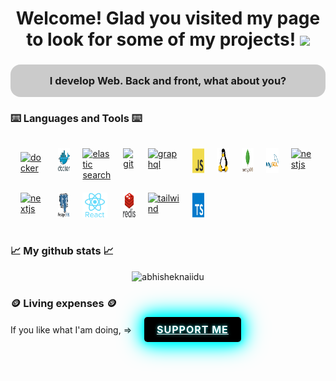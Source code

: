 <h1 align="center">Welcome! Glad you visited my page to look for some of my projects! <img src="https://media.giphy.com/media/mGcNjsfWAjY5AEZNw6/giphy.gif" width="50"></h1>
<h3 style="display:flex; justify-content:center; align-items:center; background:rgba(0,0,0,0.2); border-radius:1rem;padding:1rem;" align="center" >I develop Web. Back and front, what about you?</h3>

<h3 align="left">⌨️ Languages and Tools ⌨️</h3>
<p style="display:grid; grid-template-columns:repeat(10,1fr); gap:20px; background:rgba(255,255,255,0.07); border-radius:1rem; padding: 1rem;">
<a href="https://www.php.net/" target="_blank" rel="noreferrer" style="; justify-self:center; display:flex; ">
  <img src="https://www.php.net/images/logos/php-logo-white.svg"  style="align-self:center; jus" alt="docker" width="40" height="40"/>
</a>
<a href="https://www.docker.com/" target="_blank" rel="noreferrer">
<img src="https://raw.githubusercontent.com/devicons/devicon/master/icons/docker/docker-original-wordmark.svg" alt="docker" width="40" height="40"/>
</a>
<a href="https://www.elastic.co/" target="_blank" rel="noreferrer">
<img src="https://www.nuget.org/profiles/elasticsearch/avatar?imageSize=512" alt="elastic search" width="40" height="40"/>
</a>
<a href="https://git-scm.com/" target="_blank" rel="noreferrer">  
<img src="https://www.vectorlogo.zone/logos/git-scm/git-scm-icon.svg" alt="git" width="40" height="40"/>
</a> <a href="https://graphql.org" target="_blank" rel="noreferrer">
<img src="https://www.vectorlogo.zone/logos/graphql/graphql-icon.svg" alt="graphql" width="40" height="40"/>
</a>
<a href="https://developer.mozilla.org/en-US/docs/Web/JavaScript" target="_blank" rel="noreferrer">
<img src="https://raw.githubusercontent.com/devicons/devicon/master/icons/javascript/javascript-original.svg" alt="javascript" width="40" height="40"/>
</a> <a href="https://www.linux.org/" target="_blank" rel="noreferrer">
<img src="https://raw.githubusercontent.com/devicons/devicon/master/icons/linux/linux-original.svg" alt="linux" width="40" height="40"/>
</a> <a href="https://www.mongodb.com/" target="_blank" rel="noreferrer">
<img src="https://raw.githubusercontent.com/devicons/devicon/master/icons/mongodb/mongodb-original-wordmark.svg" alt="mongodb" width="40" height="40"/>
</a> <a href="https://www.mysql.com/" target="_blank" rel="noreferrer">
<img src="https://raw.githubusercontent.com/devicons/devicon/master/icons/mysql/mysql-original-wordmark.svg" alt="mysql" width="40" height="40"/>
</a> <a href="https://nestjs.com/" target="_blank" rel="noreferrer">
<img src="https://nestjs.com/logo-small.ede75a6b.svg" alt="nestjs" width="40" height="40"/>
</a> <a href="https://nextjs.org/" target="_blank" rel="noreferrer">
<img src="https://cdn.sanity.io/images/3do82whm/next/4b1f008289a88f4438a1c983fb32cf1a636d9d0e-1000x667.png?w=720&h=480&fit=clip&auto=format" alt="nextjs" width="40" height="40"/>
</a> <a href="https://www.postgresql.org" target="_blank" rel="noreferrer">
<img src="https://raw.githubusercontent.com/devicons/devicon/master/icons/postgresql/postgresql-original-wordmark.svg" alt="postgresql" width="40" height="40"/>
</a> <a href="https://reactjs.org/" target="_blank" rel="noreferrer">
<img src="https://raw.githubusercontent.com/devicons/devicon/master/icons/react/react-original-wordmark.svg" alt="react" width="40" height="40"/>
</a> <a href="https://redis.io" target="_blank" rel="noreferrer">
<img src="https://raw.githubusercontent.com/devicons/devicon/master/icons/redis/redis-original-wordmark.svg" alt="redis" width="40" height="40"/>
</a> <a href="https://tailwindcss.com/" target="_blank" rel="noreferrer">
<img src="https://www.vectorlogo.zone/logos/tailwindcss/tailwindcss-icon.svg" alt="tailwind" width="40" height="40"/>
</a> <a href="https://www.typescriptlang.org/" target="_blank" rel="noreferrer">
<img src="https://raw.githubusercontent.com/devicons/devicon/master/icons/typescript/typescript-original.svg" alt="typescript" width="40" height="40"/>
</a> </p>

### 📈 My github stats 📈

<p align="center"> <img src="https://github-readme-stats.vercel.app/api?username=st-182&show_icons=true&theme=gotham" alt="abhisheknaiidu" />

### 🪙 Living expenses 🪙

<p>If you like what I'am doing, => <a style="margin:0 1rem; background-color: black; color: white; border: none; padding: 10px 20px; font-size: 16px; font-weight: bold; text-transform: uppercase; letter-spacing: 1px; border-radius: 5px; box-shadow: 0 0 10px rgba(0, 255, 255, 0.8), 0 0 20px rgba(0, 255, 255, 0.6), 0 0 30px rgba(0, 255, 255, 0.4); text-shadow: 0 0 5px rgba(0, 255, 255, 0.8);box-shadow: 0 0 10px #00ffff, 
                            0 0 20px #00ffff, 
                            0 0 30px #00ffff, 
                            0 0 40px #00ffff;
                            " href="https://www.buymeacoffee.com/st_182">Support Me</a></p>
